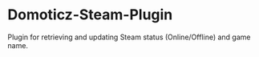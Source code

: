 # Domoticz-Steam-Plugin
Plugin for retrieving and updating Steam status (Online/Offline) and game name.
